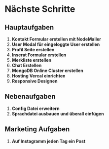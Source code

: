 # Nächste Schritte

## Hauptaufgaben

1. **Kontakt Formular erstellen mit NodeMailer**
2. **User Modal für eingeloggte User erstellen**
3. **Profil Seite erstellen**
4. **Inserat Formular erstellen**
5. **Merkliste erstellen**
6. **Chat Erstellen**
7. **MongoDB Online Cluster erstellen**
8. **Hosting Vercal einrichten**
9. **Responsive Designen**

## Nebenaufgaben

1. **Config Datei erweitern**
2. **Sprachdatei ausbauen und überall einfügen**

## Marketing Aufgaben

1. **Auf Instagramm jeden Tag ein Post**
